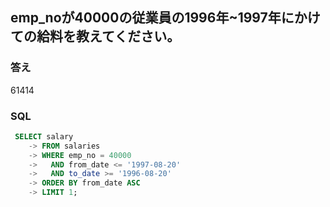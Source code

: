 ## emp_noが40000の従業員の1996年~1997年にかけての給料を教えてください。

### 答え
61414

### SQL
```sql
 SELECT salary
    -> FROM salaries
    -> WHERE emp_no = 40000
    ->   AND from_date <= '1997-08-20'
    ->   AND to_date >= '1996-08-20'
    -> ORDER BY from_date ASC
    -> LIMIT 1;
```
